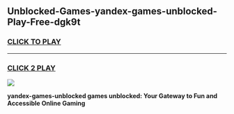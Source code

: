 
## Unblocked-Games-yandex-games-unblocked-Play-Free-dgk9t
<h3>
<a href="https://premium76.site?title=yandex-games-unblocked&ref=19M">CLICK TO PLAY</a></h3>
<hr>

<h3>
<a href="https://premium76.site?title=yandex-games-unblocked&ref=19M">CLICK 2 PLAY</a>
  
</h3>

<a href="https://premium76.site?title=yandex-games-unblocked&ref=19M"><img src="https://clearcache.store/games.png"></a>


**yandex-games-unblocked games unblocked: Your Gateway to Fun and Accessible Online Gaming**
